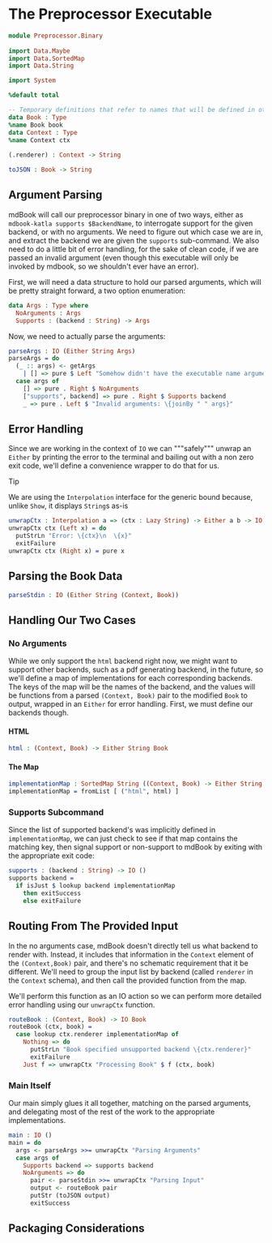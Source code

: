 # The Preprocessor Executable

```idris
module Preprocessor.Binary
  
import Data.Maybe
import Data.SortedMap
import Data.String

import System

%default total
```

```idris hide
-- Temporary definitions that refer to names that will be defined in other modules
data Book : Type
%name Book book
data Context : Type
%name Context ctx
  
(.renderer) : Context -> String

toJSON : Book -> String
```

## Argument Parsing 

mdBook will call our preprocessor binary in one of two ways, either as `mdbook-katla supports $BackendName`, to interrogate support for the given backend, or with no arguments. We need to figure out which case we are in, and extract the backend we are given the `supports` sub-command. We also need to do a little bit of error handling, for the sake of clean code, if we are passed an invalid argument (even though this executable will only be invoked by mdbook, so we shouldn't ever have an error).

First, we will need a data structure to hold our parsed arguments, which will be pretty straight forward, a two option enumeration:

```idris
data Args : Type where
  NoArguments : Args
  Supports : (backend : String) -> Args
```

Now, we need to actually parse the arguments:

```idris
parseArgs : IO (Either String Args)
parseArgs = do
  (_ :: args) <- getArgs
    | [] => pure $ Left "Somehow didn't have the executable name argument"
  case args of
    [] => pure . Right $ NoArguments
    ["supports", backend] => pure . Right $ Supports backend
    _ => pure . Left $ "Invalid arguments: \{joinBy " " args}"
```

## Error Handling

Since we are working in the context of `IO` we can """safely""" unwrap an `Either` by printing the error to the terminal and bailing out with a non zero exit code, we'll define a convenience wrapper to do that for us.

> [!TIP]
> We are using the `Interpolation` interface for the generic bound because, unlike `Show`, it displays `String`s as-is

```idris
unwrapCtx : Interpolation a => (ctx : Lazy String) -> Either a b -> IO b
unwrapCtx ctx (Left x) = do
  putStrLn "Error: \{ctx}\n  \{x}"
  exitFailure
unwrapCtx ctx (Right x) = pure x
```

## Parsing the Book Data

```idris
parseStdin : IO (Either String (Context, Book))
```


## Handling Our Two Cases

### No Arguments 

While we only support the `html` backend right now, we might want to support other backends, such as a pdf generating backend, in the future, so we'll define a map of implementations for each corresponding backends. The keys of the map will be the names of the backend, and the values will be functions from a parsed `(Context, Book)` pair to the modified `Book` to output, wrapped in an `Either` for error handling.  First, we must define our backends though.

#### HTML

```idris
html : (Context, Book) -> Either String Book
```

#### The Map

```idris
implementationMap : SortedMap String ((Context, Book) -> Either String Book)
implementationMap = fromList [ ("html", html) ]
```

### Supports Subcommand

Since the list of supported backend's was implicitly defined in `implementationMap`, we can just check to see if that map contains the matching key, then signal support or non-support to mdBook by exiting with the appropriate exit code:

```idris
supports : (backend : String) -> IO ()
supports backend = 
  if isJust $ lookup backend implementationMap
    then exitSuccess
    else exitFailure
```

## Routing From The Provided Input 

In the no arguments case, mdBook doesn't directly tell us what backend to render with. Instead, it includes that information in the `Context` element of the `(Context,Book)` pair, and there's no schematic requirement that it be different. We'll need to group the input list by backend (called `renderer` in the `Context` schema), and then call the provided function from the map.

We'll perform this function as an IO action so we can perform more detailed error handling using our `unwrapCtx` function.

```idris
routeBook : (Context, Book) -> IO Book
routeBook (ctx, book) = 
  case lookup ctx.renderer implementationMap of
    Nothing => do
      putStrLn "Book specified unsupported backend \{ctx.renderer}"
      exitFailure
    Just f => unwrapCtx "Processing Book" $ f (ctx, book) 
```

### Main Itself

Our main simply glues it all together, matching on the parsed arguments, and delegating most of the rest of the work to the appropriate implementations.

```idris
main : IO ()
main = do
  args <- parseArgs >>= unwrapCtx "Parsing Arguments"
  case args of
    Supports backend => supports backend
    NoArguments => do
      pair <- parseStdin >>= unwrapCtx "Parsing Input" 
      output <- routeBook pair
      putStr (toJSON output)
      exitSuccess
```

## Packaging Considerations
